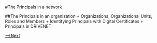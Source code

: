#The Principals in a network

##The Principals in an organization
      + Organizations, Organizational Units, Roles and Members
      + Identifying Principals with Digital Certificates
      + Principals in DRIVENET


[-->Next](./IdentityandChainsofTrust.md)
